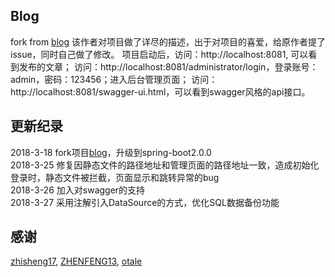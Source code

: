 ## Blog
fork from [blog](https://github.com/zhisheng17/blog) 该作者对项目做了详尽的描述，出于对项目的喜爱，给原作者提了issue，同时自己做了修改。
项目启动后，访问：http://localhost:8081, 可以看到发布的文章；
访问：http://localhost:8081/administrator/login，登录账号：admin，密码：123456；进入后台管理页面；
访问：http://localhost:8081/swagger-ui.html，可以看到swagger风格的api接口。
## 更新纪录
2018-3-18 fork项目[blog](https://github.com/zhisheng17/blog)，升级到spring-boot2.0.0<br>
2018-3-25 修复因静态文件的路径地址和管理页面的路径地址一致，造成初始化登录时，静态文件被拦截，页面显示和跳转异常的bug<br>
2018-3-26 加入对swagger的支持<br>
2018-3-27 采用注解引入DataSource的方式，优化SQL数据备份功能
## 感谢
[zhisheng17](https://github.com/zhisheng17/blog), [ZHENFENG13](https://github.com/ZHENFENG13), [otale](https://github.com/otale)
